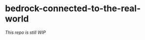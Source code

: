 # bedrock-connected-to-the-real-world

_This repo is still WIP_

<!-- Educational examples demonstrating how to enhance AI capabilities by connecting Amazon Bedrock to real-world data and services. From basic LLMs to context-aware, dynamic AI solutions. -->
